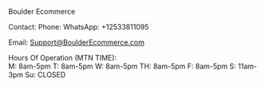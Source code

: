 Boulder Ecommerce  


Contact:
Phone: WhatsApp: +12533811095  


Email: Support@BoulderEcommerce.com  


Hours Of Operation (MTN TIME):  
M: 8am-5pm
T: 8am-5pm
W: 8am-5pm
TH: 8am-5pm
F: 8am-5pm
S: 11am-3pm
Su: CLOSED
